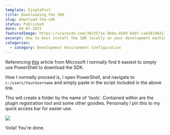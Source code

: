 ```yaml
---
template: SinglePost
title: Downloading the SDK
slug: download-the-sdk
status: Published
date: 09-07-2021
featuredImage: https://ucarecdn.com/3633571e-9b8a-4589-9abf-ca428198411f/
excerpt: How to best install the SDK locally on your development machine
categories:
  - category: Development Environment Configuration
---
```

Referencing [this](https://docs.microsoft.com/en-us/dynamics365/customerengagement/on-premises/developer/download-tools-nuget?view=op-9-1) article from Microsoft I normally find it easiest to simply use PowerShell to download the SDK. 

How I normally proceed is, I open PowerShell, and navigate to `c:/users/YourUsername` and simply paste in the script included in the above link. 

This will create a folder by the name of 'tools'. Contained within are the plugin registration tool and some other goodies. Personally I pin this to my quick access bar for easier use.

![](https://ucarecdn.com/d0b463be-a667-4c8f-af00-e71fb1ae7475/)

Voila! You're done.